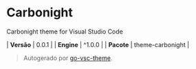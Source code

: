 # Carbonight

Carbonight theme for Visual Studio Code

| **Versão** | 0.0.1 |
| **Engine** | ^1.0.0 |
| **Pacote** | theme-carbonight |

> Autogerado por [go-vsc-theme](https://github.com/natalbu/go-vsc-theme).
